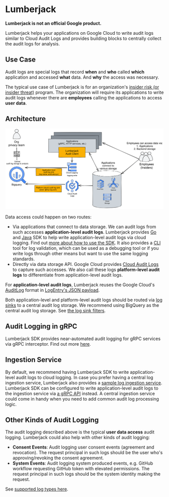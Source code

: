 # Lumberjack

**Lumberjack is not an official Google product.**

Lumberjack helps your applications on Google Cloud to write audit logs similar
to Cloud Audit Logs and provides building blocks to centrally collect the audit
logs for analysis.

## Use Case

Audit logs are special logs that record **when** and **who** called **which**
application and accessed **what** data. And **why** the access was necessary.

The typical use case of Lumberjack is for an organization's
[insider risk (or insider threat)](https://en.wikipedia.org/wiki/Insider_threat)
program. The organization will require its applications to write audit logs
whenever there are **employees** calling the applications to access **user
data**.

## Architecture

!["Architecture"](./docs/assets/architecture.svg)

Data access could happen on two routes:

*   Via applications that connect to data storage. We can audit logs from such
    accesses **application-level audit logs**. Lumberjack provides
    [Go](./clients/go) and [Java](./clients/java-logger) SDK to help write
    application-level audit logs via cloud logging. Find out
    [more about how to use the SDK](./docs/clients.md). It also provides a
    [CLI](./docs/cli.md) tool for log validation, which can be used as a
    debugging tool or if you write logs through other means but want to use the
    same logging standards.
*   Directly via data storage API. Google Cloud provides
    [Cloud Audit Logs](https://cloud.google.com/logging/docs/audit) to capture
    such accesses. We also call these logs **platform-level audit logs** to
    differentiate from application-level audit logs.

For **application-level audit logs**, Lumberjack reuses the Google Cloud's
[AuditLog](https://github.com/googleapis/googleapis/blob/master/google/cloud/audit/audit_log.proto)
format in
[LogEntry's JSON payload](https://github.com/googleapis/googleapis/blob/04d2494feb6f549c8dc5c37be753e76ef32b4e07/google/logging/v2/log_entry.proto#L97).

Both application-level and platform-level audit logs should be routed via [log
sinks](https://cloud.google.com/logging/docs/export/configure_export_v2) to a
central audit log storage. We recommend using BigQuery as the central audit log
storage. See [the log sink filters](./terraform/static/).

## Audit Logging in gRPC

Lumberjack SDK provides near-automated audit logging for gRPC services via gRPC
interceptor. Find out more [here](./docs/grpc.md).

## Ingestion Service

By default, we recommend having Lumberjack SDK to write application-level audit
logs to cloud logging. In case you prefer having a central log ingestion
service, Lumberjack also provides a
[sample log ingestion service](./cmd/server/main.go). Lumberjack SDK can be
configured to write application-level audit logs to the ingestion service via
[a gRPC API](./protos/v1alpha1/audit_log_agent.proto) instead. A central
ingestion service could come in handy when you need to add common audit log
processing logic.

## Other Kinds of Audit Logging

The audit logging described above is the typical **user data access** audit
logging. Lumberjack could also help with other kinds of audit logging:

*   **Consent Events**: Audit logging user consent events (agreement and
    revocation). The request principal in such logs should be the user who's
    approving/revoking the consent agreement.
*   **System Events**: Audit logging system produced events, e.g. GitHub
    workflow requesting GitHub token with elevated permissions. The request
    principal in such logs should be the system identity making the request.

See [supported log types here](./protos/v1alpha1/audit_log_request.proto).
